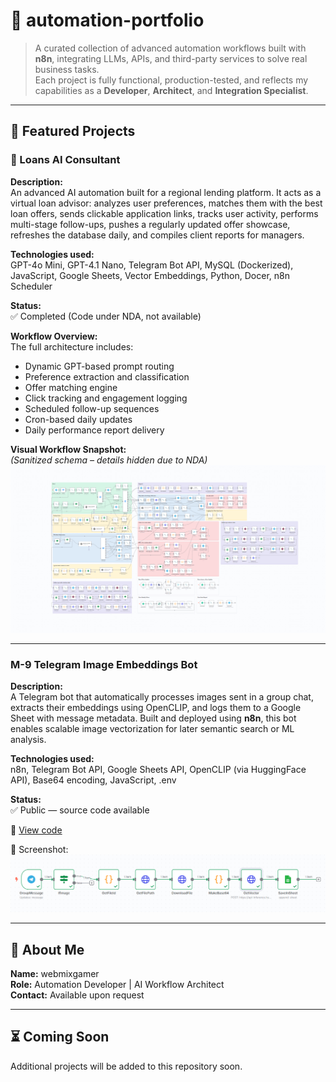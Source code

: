 # 📂 automation-portfolio

> A curated collection of advanced automation workflows built with **n8n**, integrating LLMs, APIs, and third-party services to solve real business tasks.  
> Each project is fully functional, production-tested, and reflects my capabilities as a **Developer**, **Architect**, and **Integration Specialist**.

---

## 🧠 Featured Projects

### 🔹 Loans AI Consultant

**Description:**  
An advanced AI automation built for a regional lending platform. It acts as a virtual loan advisor: analyzes user preferences, matches them with the best loan offers, sends clickable application links, tracks user activity, performs multi-stage follow-ups, pushes a regularly updated offer showcase, refreshes the database daily, and compiles client reports for managers.

**Technologies used:**  
GPT-4o Mini, GPT-4.1 Nano, Telegram Bot API, MySQL (Dockerized), JavaScript, Google Sheets, Vector Embeddings, Python, Docer, n8n Scheduler

**Status:**  
✅ Completed (Code under NDA, not available)

**Workflow Overview:**  
The full architecture includes:
- Dynamic GPT-based prompt routing
- Preference extraction and classification
- Offer matching engine
- Click tracking and engagement logging
- Scheduled follow-up sequences
- Cron-based daily updates
- Daily performance report delivery

**Visual Workflow Snapshot:**  
*(Sanitized schema – details hidden due to NDA)*  
![Loans AI Consultant – Workflow Overview](./assets/loans-ai-consultant.png)

---
###  M-9 Telegram Image Embeddings Bot

**Description:**  
A Telegram bot that automatically processes images sent in a group chat, extracts their embeddings using OpenCLIP, and logs them to a Google Sheet with message metadata. Built and deployed using **n8n**, this bot enables scalable image vectorization for later semantic search or ML analysis.

**Technologies used:**  
n8n, Telegram Bot API, Google Sheets API, OpenCLIP (via HuggingFace API), Base64 encoding, JavaScript, .env

**Status:**  
✅ Public — source code available

🔗 [View code](./Telegram-Image-Embeddings-Bot)

📸 Screenshot:  
![Workflow](./Telegram-Image-Embeddings-Bot/assets/workflow.png)


---

## 👤 About Me

**Name:** webmixgamer  
**Role:** Automation Developer | AI Workflow Architect  
**Contact:** Available upon request

---

## ⏳ Coming Soon

Additional projects will be added to this repository soon.
